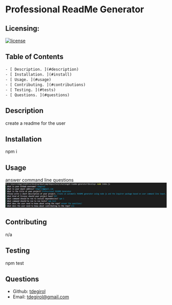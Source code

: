 # Professional ReadMe Generator

  ## Licensing:
  [![license](https://img.shields.io/badge/license-MIT-blue)](https://shields.io)

  ## Table of Contents
    - [ Description. ](#description)
    - [ Installation. ](#install)
    - [ Usage. ](#usage)
    - [ Contributing. ](#contributions)
    - [ Testing. ](#tests)
    - [ Questions. ](#questions)

  ## Description
  create a readme for the user

  ## Installation
  npm i

  ## Usage
  answer command line questions
  ![Media-Queries-Image](./utils/usage-image.jpg)

  ## Contributing
  n/a

  ## Testing
  npm test

  ## Questions
  - Github: [tdegirol](https://github.com/tdegirol)
  - Email: tdegirol@gmail.com
